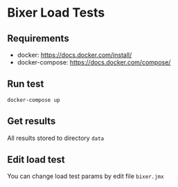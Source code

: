 # Bixer Load Tests

## Requirements

* docker: https://docs.docker.com/install/
* docker-compose: https://docs.docker.com/compose/

## Run test

    docker-compose up

## Get results

All results stored to directory `data`

## Edit load test

You can change load test params by edit file `bixer.jmx`
